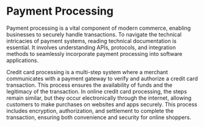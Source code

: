 # Payment Processing

Payment processing is a vital component of modern commerce, enabling businesses to securely handle transactions.
 To navigate the technical intricacies of payment systems, reading technical documentation is essential. It involves understanding APIs, protocols,
 and integration methods to seamlessly incorporate payment processing into software applications.

Credit card processing is a multi-step system where a merchant communicates with a payment gateway to verify and authorize a credit card transaction. This process ensures the availability of funds and the legitimacy of the transaction. In online credit card processing, the steps remain similar, but they occur electronically through the internet, allowing customers to make purchases on websites and apps securely. This process includes encryption, authorization,
 and settlement to complete the transaction, ensuring both convenience and security for online shoppers.
